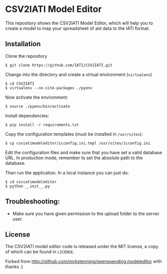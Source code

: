 # CSV2IATI Model Editor

This repository shows the CSV2IATI Model Editor, which will help you to create a model to map your spreadsheet of aid data to the IATI format.

## Installation

Clone the repository

    $ git clone https://github.com/IATI/CSV2IATI.git

Change into the directory and create a virtual environment (``virtualenv``)

    $ cd CSV2IATI
    $ virtualenv --no-site-packages ./pyenv

Now activate the environment:

    $ source ./pyenv/bin/activate

Install dependencies:

    $ pip install -r requirements.txt

Copy the configuration templates (must be installed in ``/usr/sites``):

    $ cp csviatimodeleditor/icconfig.ini.tmpl /usr/sites/icconfig.ini

Edit the configuration files and make sure that you have set a valid database URL. In production mode, remember to set the absolute path to the database.

Then run the application. In a local instance you can just do:

    $ cd csviatimodeleditor
    $ python __init__.py

## Troubleshooting:

* Make sure you have given permission to the upload folder to the server user.

## License

The CSV2IATI model editor code is released under the MIT license, a copy 
of which can be found in `LICENSE`.

Forked from http://github.com/nickstenning/openspending.modeleditor with thanks :)

